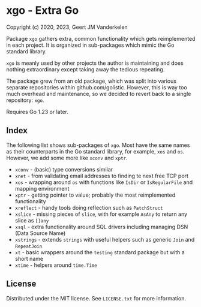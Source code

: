 xgo - Extra Go
==============

Copyright (c) 2020, 2023, Geert JM Vanderkelen

Package `xgo` gathers extra, common functionality which gets reimplemented
in each project. It is organized in sub-packages which mimic the Go standard
library.

`xgo` is meanly used by other projects the author is maintaining and does nothing
extraordinary except taking away the tedious repeating.

The package grew from an old package, which was split into various separate
repositories within github.com/golistic. However, this is way too much overhead and
maintenance, so we decided to revert back to a single repository: `xgo`.

Requires Go 1.23 or later.

Index
-----

The following list shows sub-packages of `xgo`. Most have the same names as their
counterparts in the Go standard library, for example, `xos` and `os`. However, we
add some more like `xconv` and `xptr`.

* `xconv` - (basic) type conversions similar 
* `xnet` - from validating email addresses to finding te next free TCP port
* `xos` - wrapping around `os` with functions like `IsDir` or `IsRegularFile` and mapping environment
* `xptr` - getting pointer to value; probably the most reimplemented functionality 
* `xreflect` - handy tools doing reflection such as `PatchStruct`
* `xslice` - missing pieces of `slice`, with for example `AsAny` to return any slice as `[]any`
* `xsql` - extra functionality around SQL drivers including managing DSN (Data Source Name)
* `xstrings` - extends `strings` with useful helpers such as generic `Join` and `RepeatJoin`
* `xt` - basic wrappers around the `testing` standard package but with a short name
* `xtime` - helpers around `time.Time`

License
-------

Distributed under the MIT license. See `LICENSE.txt` for more information.

[1]: https://pkg.go.dev/std